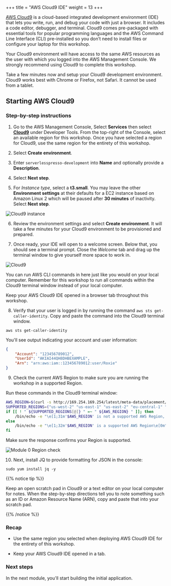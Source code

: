 +++
title = "AWS Cloud9 IDE"
weight = 13
+++

[AWS Cloud9](https://aws.amazon.com/cloud9/) is a cloud-based integrated development environment (IDE) that lets you write, run, and debug your code with just a browser. It includes a code editor, debugger, and terminal. Cloud9 comes pre-packaged with essential tools for popular programming languages and the AWS Command Line Interface (CLI) pre-installed so you don’t need to install files or configure your laptop for this workshop.

Your Cloud9 environment will have access to the same AWS resources as the user with which you logged into the AWS Management Console. We strongly recommend using Cloud9 to complete this workshop.

Take a few minutes now and setup your Cloud9 development environment. Cloud9 works best with Chrome or Firefox, not Safari. It cannot be used from a tablet.

## Starting AWS Cloud9 ##

### Step-by-step instructions ###

1. Go to the AWS Management Console, Select **Services** then select [**Cloud9**](https://us-east-1.console.aws.amazon.com/cloud9/home) under Developer Tools. From the top-right of the Console, select an available region for this workshop. Once you have selected a region for Cloud9, use the same region for the entirety of this workshop.

2. Select **Create environment**.

3. Enter `serverlesspresso-development` into **Name** and optionally provide a **Description**.

4. Select **Next step**.

5. For *Instance type*, select a **t3.small**. You may leave the other **Environment settings** at their defaults for a EC2 instance based on Amazon Linux 2 which will be paused after **30 minutes** of inactivity. Select **Next step**.

![Cloud9 instance](../images/setup4.png)

6. Review the environment settings and select **Create environment**. It will take a few minutes for your Cloud9 environment to be provisioned and prepared.

7. Once ready, your IDE will open to a welcome screen. Below that, you should see a terminal prompt. Close the *Welcome* tab and drag up the terminal window to give yourself more space to work in.

![Cloud9](../images/setup5.png)

You can run AWS CLI commands in here just like you would on your local computer. Remember for this workshop to run all commands within the Cloud9 terminal window instead of your local computer.

Keep your AWS Cloud9 IDE opened in a browser tab throughout this workshop.

8. Verify that your user is logged in by running the command `aws sts get-caller-identity`. Copy and paste the command into the Cloud9 terminal window.

```console
aws sts get-caller-identity
```

You'll see output indicating your account and user information:

```json
{
    "Account": "123456789012",
    "UserId": "AKIAI44QH8DHBEXAMPLE",
    "Arn": "arn:aws:iam::123456789012:user/Roxie"
}
```
9. Check the current AWS Region to make sure you are running the workshop in a supported Region.

Run these commands in the Cloud9 terminal window:
```bash
AWS_REGION=$(curl -s http://169.254.169.254/latest/meta-data/placement/availability-zone | sed 's/\(.*\)[a-z]/\1/')
SUPPORTED_REGIONS=("us-west-2" "us-east-1" "us-east-2" "eu-central-1" "eu-west-1" "ap-southeast-2" )
if [[ ! " ${SUPPORTED_REGIONS[@]} " =~ " ${AWS_REGION} " ]]; then
    /bin/echo -e "\e[1;31m'$AWS_REGION' is not a supported AWS Region, delete this Cloud9 instance and restart the workshop in a supported AWS Region.\e[0m"
else
    /bin/echo -e "\e[1;32m'$AWS_REGION' is a supported AWS Region\e[0m"
fi
```
Make sure the response confirms your Region is supported.

![Module 0 Region check](../images/0-setup-region-check.png)

10. Next, install JQ to provide formatting for JSON in the console:

```
sudo yum install jq -y
```

{{% notice tip %}}

Keep an open scratch pad in Cloud9 or a text editor on your local computer for notes. When the step-by-step directions tell you to note something such as
an ID or Amazon Resource Name (ARN), copy and paste that into your scratch pad.

{{% /notice %}}

### Recap

- Use the same region you selected when deploying AWS Cloud9 IDE for the entirety of this workshop.

- Keep your AWS Cloud9 IDE opened in a tab.

### Next steps

In the next module, you'll start building the initial application.

[region-table]: https://aws.amazon.com/about-aws/global-infrastructure/regional-product-services/
[static-web-hosting]: ../1-frontend/
[1-app-deploy]: ../1-app-deploy/
